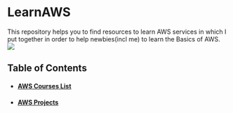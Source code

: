 # LearnAWS
This repository helps you to find resources to learn AWS services in which  I put  together in order to help newbies(incl me) to learn the Basics of AWS. 
![](https://gfycat.com/cleartinydachshund)

## Table of Contents
- #### [AWS Courses List](https://github.com/No1Sploit/LearnAWS/tree/main/FreeCourse#readme) 
- #### [AWS Projects](https://github.com/No1Sploit/LearnAWS/blob/main/Projects/readme.md)
